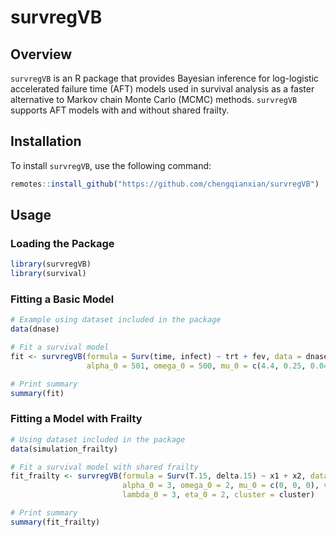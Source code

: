 # survregVB

## Overview

`survregVB` is an R package that provides Bayesian inference for log-logistic accelerated failure time (AFT) models used in survival analysis as a faster alternative to Markov chain Monte Carlo (MCMC) methods. `survregVB` supports AFT models with and without shared frailty.

## Installation

To install `survregVB`, use the following command:

``` R
remotes::install_github("https://github.com/chengqianxian/survregVB")
```

## Usage 

### Loading the Package

``` R
library(survregVB)
library(survival) 
```

### Fitting a Basic Model 

``` R
# Example using dataset included in the package
data(dnase)

# Fit a survival model
fit <- survregVB(formula = Surv(time, infect) ~ trt + fev, data = dnase,
                 alpha_0 = 501, omega_0 = 500, mu_0 = c(4.4, 0.25, 0.04), v_0 = 1)

# Print summary
summary(fit)
```

### Fitting a Model with Frailty 

``` R
# Using dataset included in the package
data(simulation_frailty)

# Fit a survival model with shared frailty 
fit_frailty <- survregVB(formula = Surv(T.15, delta.15) ~ x1 + x2, data = simulation_frailty,
                         alpha_0 = 3, omega_0 = 2, mu_0 = c(0, 0, 0), v_0 = 0.1,
                         lambda_0 = 3, eta_0 = 2, cluster = cluster)

# Print summary
summary(fit_frailty)
```

